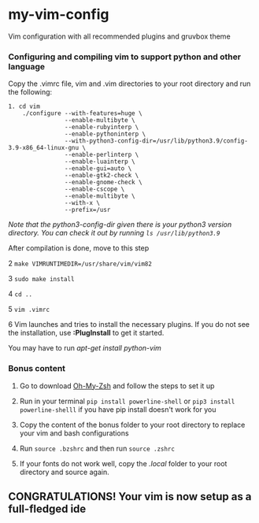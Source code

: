 # my-vim-config

Vim configuration with all recommended plugins and gruvbox theme

### Configuring and compiling vim to support python and other language


Copy the .vimrc file, vim and .vim directories to your root directory and run the following:

```
1. cd vim
    ./configure --with-features=huge \
                --enable-multibyte \
                --enable-rubyinterp \
                --enable-pythoninterp \
                --with-python3-config-dir=/usr/lib/python3.9/config-3.9-x86_64-linux-gnu \
                --enable-perlinterp \
                --enable-luainterp \
                --enable-gui=auto \
                --enable-gtk2-check \
                --enable-gnome-check \
                --enable-cscope \
                --enable-multibyte \
                --with-x \
                --prefix=/usr
```
_Note that the python3-config-dir given there is your python3 version directory. You can check it out by running ```ls /usr/lib/python3.9```_

After compilation is done, move to this step

2 ```make VIMRUNTIMEDIR=/usr/share/vim/vim82```

3 ```sudo make install``` 

4 ```cd ..```

5 ```vim .vimrc```

6 Vim launches and tries to install the necessary plugins. If you do not see the installation, use **:PlugInstall** to get it started.



You may have to run _apt-get install python-vim_


### Bonus content


1. Go to download [Oh-My-Zsh](https://gist.github.com/dogrocker/1efb8fd9427779c827058f873b94df95) and follow the steps to set it up

2. Run in your terminal ```pip install powerline-shell``` or ```pip3 install powerline-shelll``` if you have pip install doesn't work for you

3. Copy the content of the bonus folder to your root directory to replace your vim and bash configurations

4. Run ```source .bzshrc``` and then run ```source .zshrc``` 

5. If your fonts do not work well, copy the _.local_ folder to your root directory and source again.


## CONGRATULATIONS! Your vim is now setup as a full-fledged ide
